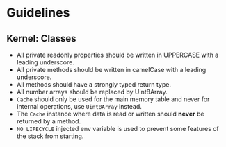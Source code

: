 # Guidelines

Kernel: Classes
---------------
- All private readonly properties should be written in UPPERCASE with a leading underscore.
- All private methods should be written in camelCase with a leading underscore.
- All methods should have a strongly typed return type.
- All number arrays should be replaced by Uint8Array.
- `Cache` should only be used for the main memory table and never
  for internal operations, use `Uint8Array` instead.
- The `Cache` instance where data is read or written should **never**
  be returned by a method.
- `NO_LIFECYCLE` injected env variable is used to prevent some features of the stack from starting.